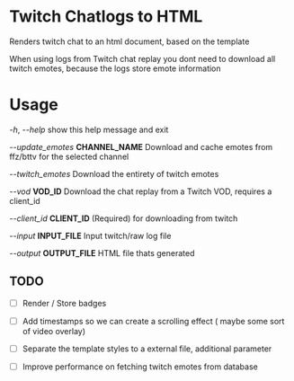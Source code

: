 # Twitch Chatlogs to HTML
Renders twitch chat to an html document, based on the template

When using logs from Twitch chat replay you dont need to download all twitch emotes,
because the logs store emote information

# Usage

*-h*, *--help*
show this help message and exit

*--update_emotes* **CHANNEL_NAME**
Download and cache emotes from ffz/bttv for the selected channel

*--twitch_emotes*
Download the entirety of twitch emotes

*--vod* **VOD_ID**
Download the chat replay from a Twitch VOD, requires a client_id

*--client_id* **CLIENT_ID**
(Required) for downloading from twitch

*--input* **INPUT_FILE**
Input twitch/raw log file

*--output* **OUTPUT_FILE**
HTML file thats generated

## TODO
- [ ] Render / Store badges
- [ ] Add timestamps so we can create a scrolling effect ( maybe some sort of video overlay)
- [ ] Separate the template styles to a external file, additional parameter
- [ ] Improve performance on fetching twitch emotes from database


